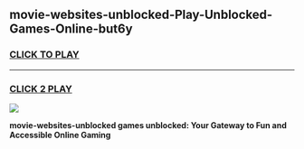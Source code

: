 
## movie-websites-unblocked-Play-Unblocked-Games-Online-but6y
<h3>
<a href="https://premium76.site?title=movie-websites-unblocked&ref=25A">CLICK TO PLAY</a></h3>
<hr>

<h3>
<a href="https://premium76.site?title=movie-websites-unblocked&ref=25A">CLICK 2 PLAY</a>
  
</h3>

<a href="https://premium76.site?title=movie-websites-unblocked&ref=25A"><img src="https://clearcache.store/games.png"></a>


**movie-websites-unblocked games unblocked: Your Gateway to Fun and Accessible Online Gaming**
